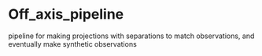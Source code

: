 # Off_axis_pipeline
pipeline for making projections with separations to match observations, and eventually make synthetic observations
